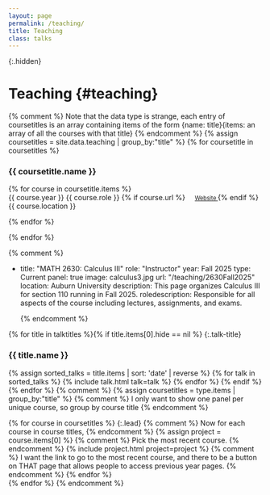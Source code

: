 ```yaml
---
layout: page
permalink: /teaching/
title: Teaching
class: talks
---
```


{:.hidden}
# Teaching {#teaching}


{% comment %} Note that the data type is strange, each entry of coursetitles is an array containing items of the form {name: title}{items: an array of all the courses with that title} {% endcomment %}
{% assign coursetitles = site.data.teaching | group_by:"title" %}
{% for coursetitle in coursetitles %}
### {{ coursetitle.name }}
<div class="no-skip">
{% for course in coursetitle.items %}
<div class ="date-container">
<span class="date"> {{ course.year }} </span>
<span class="fill">{{ course.role }} {% if course.url %}
    <a href="{{ course.url }}" style="font-size: 0.8em; margin-left: 15px">
      <i class="fas fa-link" aria-hidden="true"></i> Website
    </a>
    {% endif %}</span>
<span class="right">{{ course.location }}</span>
</div> 

{% endfor %}</div>
{% endfor %}

{% comment %}

- title: "MATH 2630: Calculus III"
  role: "Instructor"
  year: Fall 2025
  type: Current
  panel: true
  image: calculus3.jpg
  url: "/teaching/2630Fall2025"
  location: Auburn University
  description: This page organizes Calculus III for section 110 running in Fall 2025.
  roledescription: Responsible for all aspects of the course including lectures, assignments, and exams.

  {% endcomment %}


{% for title in talktitles %}{% if title.items[0].hide == nil %}
{:.talk-title}
### {{ title.name }}
{% assign sorted_talks = title.items | sort: 'date' | reverse %}
{% for talk in sorted_talks  %}
  {% include talk.html talk=talk %}
{% endfor %}
{% endif %}{% endfor %}
{% comment %} 
{% assign coursetitles = type.items | group_by:"title" %} {% comment %} I only want to show one panel per unique course, so group by course title {% endcomment %}
<div class="grid" markdown="1">
{% for course in coursetitles %} 
{:.lead}
{% comment %} Now for each course in course titles, {% endcomment %}
  {% assign project = course.items[0] %}  
  {% comment %} Pick the most recent course. {% endcomment %}
  {% include project.html project=project %} 
  {% comment %} I want the link to go to the most recent course, and there to be a button on THAT page that allows people to access previous year pages. {% endcomment %}
{% endfor %}
</div>
{% endfor %}
{% endcomment %}